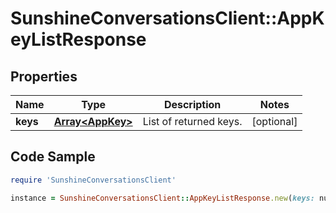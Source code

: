 # SunshineConversationsClient::AppKeyListResponse

## Properties

Name | Type | Description | Notes
------------ | ------------- | ------------- | -------------
**keys** | [**Array&lt;AppKey&gt;**](AppKey.md) | List of returned keys. | [optional] 

## Code Sample

```ruby
require 'SunshineConversationsClient'

instance = SunshineConversationsClient::AppKeyListResponse.new(keys: null)
```



